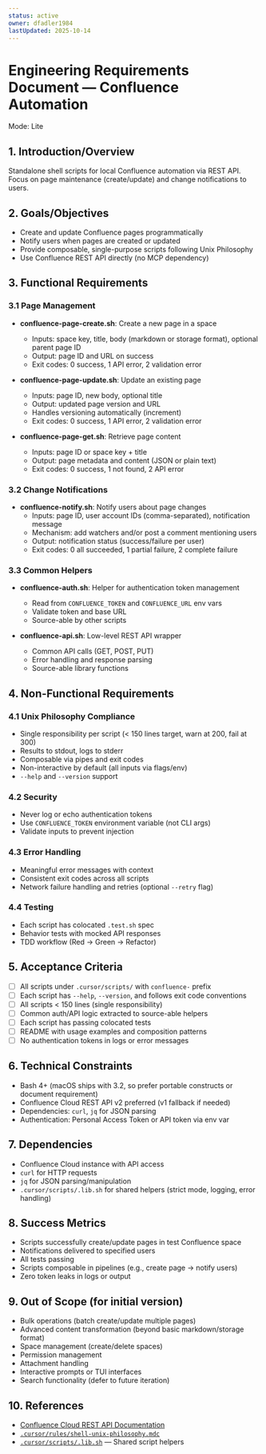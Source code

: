```yaml
---
status: active
owner: dfadler1984
lastUpdated: 2025-10-14
---
```


# Engineering Requirements Document — Confluence Automation


Mode: Lite

## 1. Introduction/Overview

Standalone shell scripts for local Confluence automation via REST API. Focus on page maintenance (create/update) and change notifications to users.

## 2. Goals/Objectives

- Create and update Confluence pages programmatically
- Notify users when pages are created or updated
- Provide composable, single-purpose scripts following Unix Philosophy
- Use Confluence REST API directly (no MCP dependency)

## 3. Functional Requirements

### 3.1 Page Management

- **confluence-page-create.sh**: Create a new page in a space

  - Inputs: space key, title, body (markdown or storage format), optional parent page ID
  - Output: page ID and URL on success
  - Exit codes: 0 success, 1 API error, 2 validation error

- **confluence-page-update.sh**: Update an existing page

  - Inputs: page ID, new body, optional title
  - Output: updated page version and URL
  - Handles versioning automatically (increment)
  - Exit codes: 0 success, 1 API error, 2 validation error

- **confluence-page-get.sh**: Retrieve page content
  - Inputs: page ID or space key + title
  - Output: page metadata and content (JSON or plain text)
  - Exit codes: 0 success, 1 not found, 2 API error

### 3.2 Change Notifications

- **confluence-notify.sh**: Notify users about page changes
  - Inputs: page ID, user account IDs (comma-separated), notification message
  - Mechanism: add watchers and/or post a comment mentioning users
  - Output: notification status (success/failure per user)
  - Exit codes: 0 all succeeded, 1 partial failure, 2 complete failure

### 3.3 Common Helpers

- **confluence-auth.sh**: Helper for authentication token management

  - Read from `CONFLUENCE_TOKEN` and `CONFLUENCE_URL` env vars
  - Validate token and base URL
  - Source-able by other scripts

- **confluence-api.sh**: Low-level REST API wrapper
  - Common API calls (GET, POST, PUT)
  - Error handling and response parsing
  - Source-able library functions

## 4. Non-Functional Requirements

### 4.1 Unix Philosophy Compliance

- Single responsibility per script (< 150 lines target, warn at 200, fail at 300)
- Results to stdout, logs to stderr
- Composable via pipes and exit codes
- Non-interactive by default (all inputs via flags/env)
- `--help` and `--version` support

### 4.2 Security

- Never log or echo authentication tokens
- Use `CONFLUENCE_TOKEN` environment variable (not CLI args)
- Validate inputs to prevent injection

### 4.3 Error Handling

- Meaningful error messages with context
- Consistent exit codes across all scripts
- Network failure handling and retries (optional `--retry` flag)

### 4.4 Testing

- Each script has colocated `.test.sh` spec
- Behavior tests with mocked API responses
- TDD workflow (Red → Green → Refactor)

## 5. Acceptance Criteria

- [ ] All scripts under `.cursor/scripts/` with `confluence-` prefix
- [ ] Each script has `--help`, `--version`, and follows exit code conventions
- [ ] All scripts < 150 lines (single responsibility)
- [ ] Common auth/API logic extracted to source-able helpers
- [ ] Each script has passing colocated tests
- [ ] README with usage examples and composition patterns
- [ ] No authentication tokens in logs or error messages

## 6. Technical Constraints

- Bash 4+ (macOS ships with 3.2, so prefer portable constructs or document requirement)
- Confluence Cloud REST API v2 preferred (v1 fallback if needed)
- Dependencies: `curl`, `jq` for JSON parsing
- Authentication: Personal Access Token or API token via env var

## 7. Dependencies

- Confluence Cloud instance with API access
- `curl` for HTTP requests
- `jq` for JSON parsing/manipulation
- `.cursor/scripts/.lib.sh` for shared helpers (strict mode, logging, error handling)

## 8. Success Metrics

- Scripts successfully create/update pages in test Confluence space
- Notifications delivered to specified users
- All tests passing
- Scripts composable in pipelines (e.g., create page → notify users)
- Zero token leaks in logs or output

## 9. Out of Scope (for initial version)

- Bulk operations (batch create/update multiple pages)
- Advanced content transformation (beyond basic markdown/storage format)
- Space management (create/delete spaces)
- Permission management
- Attachment handling
- Interactive prompts or TUI interfaces
- Search functionality (defer to future iteration)

## 10. References

- [Confluence Cloud REST API Documentation](https://developer.atlassian.com/cloud/confluence/rest/v2/intro/)
- [`.cursor/rules/shell-unix-philosophy.mdc`](../../../.cursor/rules/shell-unix-philosophy.mdc)
- [`.cursor/scripts/.lib.sh`](../../../.cursor/scripts/.lib.sh) — Shared script helpers
